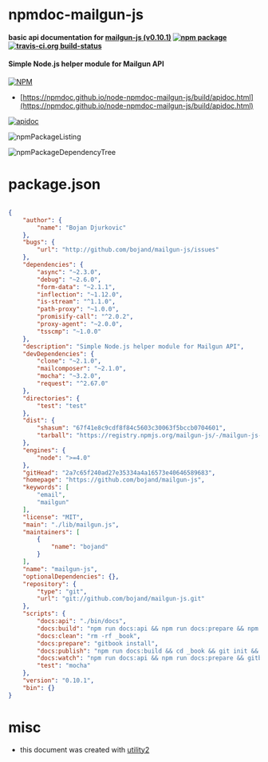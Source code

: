 # npmdoc-mailgun-js

#### basic api documentation for  [mailgun-js (v0.10.1)](https://github.com/bojand/mailgun-js)  [![npm package](https://img.shields.io/npm/v/npmdoc-mailgun-js.svg?style=flat-square)](https://www.npmjs.org/package/npmdoc-mailgun-js) [![travis-ci.org build-status](https://api.travis-ci.org/npmdoc/node-npmdoc-mailgun-js.svg)](https://travis-ci.org/npmdoc/node-npmdoc-mailgun-js)

#### Simple Node.js helper module for Mailgun API

[![NPM](https://nodei.co/npm/mailgun-js.png?downloads=true&downloadRank=true&stars=true)](https://www.npmjs.com/package/mailgun-js)

- [https://npmdoc.github.io/node-npmdoc-mailgun-js/build/apidoc.html](https://npmdoc.github.io/node-npmdoc-mailgun-js/build/apidoc.html)

[![apidoc](https://npmdoc.github.io/node-npmdoc-mailgun-js/build/screenCapture.buildCi.browser.%252Ftmp%252Fbuild%252Fapidoc.html.png)](https://npmdoc.github.io/node-npmdoc-mailgun-js/build/apidoc.html)

![npmPackageListing](https://npmdoc.github.io/node-npmdoc-mailgun-js/build/screenCapture.npmPackageListing.svg)

![npmPackageDependencyTree](https://npmdoc.github.io/node-npmdoc-mailgun-js/build/screenCapture.npmPackageDependencyTree.svg)



# package.json

```json

{
    "author": {
        "name": "Bojan Djurkovic"
    },
    "bugs": {
        "url": "http://github.com/bojand/mailgun-js/issues"
    },
    "dependencies": {
        "async": "~2.3.0",
        "debug": "~2.6.0",
        "form-data": "~2.1.1",
        "inflection": "~1.12.0",
        "is-stream": "^1.1.0",
        "path-proxy": "~1.0.0",
        "promisify-call": "^2.0.2",
        "proxy-agent": "~2.0.0",
        "tsscmp": "~1.0.0"
    },
    "description": "Simple Node.js helper module for Mailgun API",
    "devDependencies": {
        "clone": "~2.1.0",
        "mailcomposer": "~2.1.0",
        "mocha": "~3.2.0",
        "request": "^2.67.0"
    },
    "directories": {
        "test": "test"
    },
    "dist": {
        "shasum": "67f41e8c9cdf8f84c5603c30063f5bccb0704601",
        "tarball": "https://registry.npmjs.org/mailgun-js/-/mailgun-js-0.10.1.tgz"
    },
    "engines": {
        "node": ">=4.0"
    },
    "gitHead": "2a7c65f240ad27e35334a4a16573e40646589683",
    "homepage": "https://github.com/bojand/mailgun-js",
    "keywords": [
        "email",
        "mailgun"
    ],
    "license": "MIT",
    "main": "./lib/mailgun.js",
    "maintainers": [
        {
            "name": "bojand"
        }
    ],
    "name": "mailgun-js",
    "optionalDependencies": {},
    "repository": {
        "type": "git",
        "url": "git://github.com/bojand/mailgun-js.git"
    },
    "scripts": {
        "docs:api": "./bin/docs",
        "docs:build": "npm run docs:api && npm run docs:prepare && npm run docs:clean && gitbook build",
        "docs:clean": "rm -rf _book",
        "docs:prepare": "gitbook install",
        "docs:publish": "npm run docs:build && cd _book && git init && git commit --allow-empty -m 'Update docs' && git checkout -b gh-pages && git add . && git commit -am 'Update docs' && git push https://github.com/bojand/mailgun-js.git gh-pages --force",
        "docs:watch": "npm run docs:api && npm run docs:prepare && gitbook serve",
        "test": "mocha"
    },
    "version": "0.10.1",
    "bin": {}
}
```



# misc
- this document was created with [utility2](https://github.com/kaizhu256/node-utility2)
